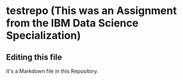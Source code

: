 # testrepo (This was an Assignment from the IBM Data Science Specialization)

## Editing this file

It's a Markdown file in this Repository.
